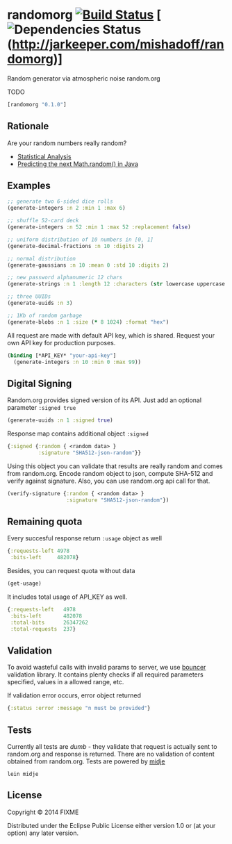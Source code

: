 # randomorg [![Build Status](https://api.travis-ci.org/mishadoff/randomorg.png)](https://travis-ci.org/mishadoff/randomorg) [![Dependencies Status](http://jarkeeper.com/mishadoff/randomorg/status.png)(http://jarkeeper.com/mishadoff/randomorg)]

Random generator via atmospheric noise random.org

TODO
``` clojure
[randomorg "0.1.0"]
```

## Rationale

Are your random numbers really random? 

- [Statistical Analysis](http://www.random.org/analysis/)
- [Predicting the next Math.random() in Java](http://franklinta.com/2014/08/31/predicting-the-next-math-random-in-java/)

## Examples

``` clojure
;; generate two 6-sided dice rolls
(generate-integers :n 2 :min 1 :max 6)

;; shuffle 52-card deck
(generate-integers :n 52 :min 1 :max 52 :replacement false)

;; uniform distribution of 10 numbers in [0, 1]
(generate-decimal-fractions :n 10 :digits 2)

;; normal distribution
(generate-gaussians :n 10 :mean 0 :std 10 :digits 2)

;; new password alphanumeric 12 chars
(generate-strings :n 1 :length 12 :characters (str lowercase uppercase digits))

;; three UUIDs
(generate-uuids :n 3)

;; 1Kb of random garbage
(generate-blobs :n 1 :size (* 8 1024) :format "hex")
```

All request are made with default API key, which is shared.
Request your own API key for production purposes.

``` clojure
(binding [*API_KEY* "your-api-key"]
  (generate-integers :n 10 :min 0 :max 99))
```

## Digital Signing

Random.org provides signed version of its API.
Just add an optional parameter `:signed true`

``` clojure
(generate-uuids :n 1 :signed true)
```

Response map contains additional object `:signed`

``` clojure
{:signed {:random { <random data> }
          :signature "SHA512-json-random"}}
```

Using this object you can validate that results are really random and comes from random.org. Encode random object to json, compute SHA-512 and verify against signature. Also, you can use random.org api call for that.

``` clojure
(verify-signature {:random { <random data> }
                   :signature "SHA512-json-random"})
```

## Remaining quota

Every succesful response return `:usage` object as well

``` clojure
{:requests-left 4978
 :bits-left     482078}
```

Besides, you can request quota without data

``` clojure
(get-usage)
```

It includes total usage of API_KEY as well.

``` clojure
{:requests-left   4978
 :bits-left       482078
 :total-bits      26347262
 :total-requests  237}
```

## Validation

To avoid wasteful calls with invalid params to server, we use [bouncer](https://github.com/leonardoborges/bouncer) validation library. It contains plenty checks if all required parameters specified, values in a allowed range, etc.

If validation error occurs, error object returned

``` clojure
{:status :error :message "n must be provided"}
```

## Tests

Currently all tests are *dumb* - they validate that request is actually sent to random.org and response is returned.
There are no validation of content obtained from random.org. Tests are powered by [midje](https://github.com/marick/Midje)

`lein midje`

## License

Copyright © 2014 FIXME

Distributed under the Eclipse Public License either version 1.0 or (at your option) any later version.
